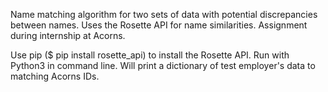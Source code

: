 Name matching algorithm for two sets of data with potential discrepancies between names. Uses the Rosette API for name similarities.
Assignment during internship at Acorns.

Use pip ($ pip install rosette_api) to install the Rosette API.
Run with Python3 in command line. Will print a dictionary of test employer's data to matching Acorns IDs.

